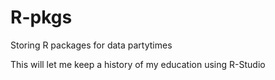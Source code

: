 # R-pkgs
Storing R packages for data partytimes

This will let me keep a history of my education using R-Studio
